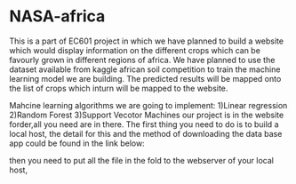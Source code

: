 # NASA-africa

This is a part of EC601 project in which we have planned to build a website which would display information on the different crops which can be favourly grown in different regions of africa. We have planned to use the dataset available from kaggle african soil competition to train the machine learning model we are building. The predicted results will be mapped onto the list of crops which inturn will be mapped to the website.

Mahcine learning algorithms we are going to implement:
1)Linear regression
2)Random Forest
3)Support Vecotor Machines
our project is in the website forder,all you need are in there.
The first thing you need to do is to build a local host, the detail for this and the method of downloading the data base app could be found in the link below:

then you need to put all the file in the fold to the webserver of your local host, 

